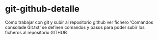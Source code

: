 # git-github-detalle
Como trabajar con git y subir al repositorio github
ver fichero 'Comandos consolade Git.txt'
se definen comandos y pasos para poder subir los ficheros al repositorio GITHUB
